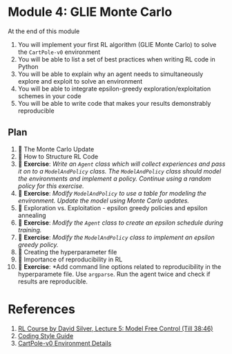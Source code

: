 # Module 4: GLIE Monte Carlo

At the end of this module

1. You will implement your first RL algorithm (GLIE Monte Carlo) to solve the `CartPole-v0` environment
2. You will be able to list a set of best practices when writing RL code in Python
3. You will be able to explain why an agent needs to simultaneously explore and exploit to solve an environment
4. You will be able to integrate epsilon-greedy exploration/exploitation schemes in your code
5. You will be able to write code that makes your results demonstrably reproducible

## Plan

1. :movie_camera: The Monte Carlo Update
2. :movie_camera: How to Structure RL Code
3. :pencil: **Exercise**: *Write an `Agent` class which will collect experiences and pass it on to a `ModelAndPolicy` class.
The `ModelAndPolicy` class should model the environments and implement a policy. Continue using a 
random policy for this exercise.*
4. :pencil: **Exercise**: *Modify `ModelAndPolicy` to use a table for modeling the environment. Update the model using Monte
Carlo updates.*
5. :movie_camera: Exploration vs. Exploitation - epsilon greedy policies and epsilon annealing
6. :pencil: **Exercise**: *Modify the `Agent` class to create an epsilon schedule during training.*
7. :pencil: **Exercise**: *Modify the `ModelAndPolicy` class to implement an epsilon greedy policy.*
8. :movie_camera: Creating the hyperparameter file
9. :movie_camera: Importance of reproducibility in RL
10. :pencil: **Exercise**: *Add command line options related to reproducibility in the hyperparamete file. Use `argparse`. Run
the agent twice and check if results are reproducible.

# References

1. [RL Course by David Silver, Lecture 5: Model Free Control (Till 38:46)](https://www.youtube.com/watch?v=lfHX2hHRMVQ&t)
2. [Coding Style Guide](https://github.com/gutfeeling/practical_rl_for_coders/blob/master/style_guide.md)
3. [CartPole-v0 Environment Details](https://github.com/openai/gym/wiki/Leaderboard#cartpole-v0)
